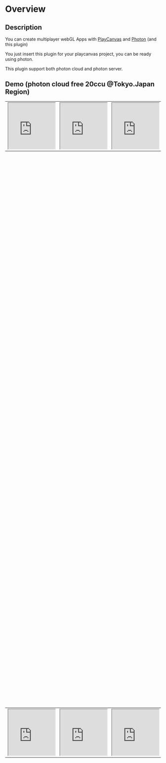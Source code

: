 # Overview

## Description
You can create multiplayer webGL Apps with [PlayCanvas](https://playcanvas.com) and [Photon](https://www.photonengine.com/en/Photon) (and this plugin)

You just insert this plugin for your playcanvas project, you can be ready using photon.

This plugin support both photon cloud and photon server.

## Demo (photon cloud free 20ccu @Tokyo.Japan Region)
<TABLE WIDTH="100%" height="50%"> 
<TR> 
<TD> 

<iframe src="https://playcanv.as/p/m9ZoTmjj/" width="100%" height="100%"></iframe>

</TD> 
<TD> 
<iframe src="https://playcanv.as/p/m9ZoTmjj/" width="100%" height="100%"></iframe>

</TD> 
<TD> 
<iframe src="https://playcanv.as/p/m9ZoTmjj/" width="100%" height="100%"></iframe>

</TD> 
</TR> 
</TABLE> 
<TABLE WIDTH="100%" height="50%"> 
<TR> 
<TD> 

<iframe src="https://playcanv.as/p/m9ZoTmjj/" width="100%" height="100%"></iframe>

</TD> 
<TD> 
<iframe src="https://playcanv.as/p/m9ZoTmjj/" width="100%" height="100%"></iframe>

</TD> 
<TD> 
<iframe src="https://playcanv.as/p/m9ZoTmjj/" width="100%" height="100%"></iframe>

</TD> 
</TR> 
</TABLE> 

## PlayCanvas Project
Project overview is [here](https://playcanvas.com/project/433966/overview/photonstarterkit).This project is all public.